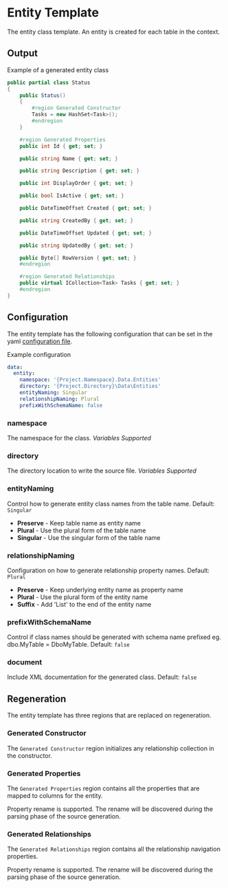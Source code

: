 # Entity Template

The entity class template. An entity is created for each table in the context.

## Output

Example of a generated entity class

```C#
public partial class Status
{
    public Status()
    {
        #region Generated Constructor
        Tasks = new HashSet<Task>();
        #endregion
    }

    #region Generated Properties
    public int Id { get; set; }

    public string Name { get; set; }

    public string Description { get; set; }

    public int DisplayOrder { get; set; }

    public bool IsActive { get; set; }

    public DateTimeOffset Created { get; set; }

    public string CreatedBy { get; set; }

    public DateTimeOffset Updated { get; set; }

    public string UpdatedBy { get; set; }

    public Byte[] RowVersion { get; set; }
    #endregion

    #region Generated Relationships
    public virtual ICollection<Task> Tasks { get; set; }
    #endregion
}
```

## Configuration

The entity template has the following configuration that can be set in the yaml [configuration file](../configuration.md).

Example configuration

```YAML
data:
  entity:
    namespace: '{Project.Namespace}.Data.Entities'
    directory: '{Project.Directory}\Data\Entities'
    entityNaming: Singular
    relationshipNaming: Plural
    prefixWithSchemaName: false
```

### namespace

The namespace for the class. _Variables Supported_

### directory

The directory location to write the source file. _Variables Supported_

### entityNaming

Control how to generate entity class names from the table name. Default: `Singular`

- **Preserve** - Keep table name as entity name
- **Plural** - Use the plural form of the table name
- **Singular** - Use the singular form of the table name

### relationshipNaming

Configuration on how to generate relationship property names. Default: `Plural`

- **Preserve** - Keep underlying entity name as property name
- **Plural** - Use the plural form of the entity name
- **Suffix** - Add 'List' to the end of the entity name

### prefixWithSchemaName

Control if class names should be generated with schema name prefixed eg. dbo.MyTable = DboMyTable. Default: `false`

### document

Include XML documentation for the generated class. Default: `false`

## Regeneration

The entity template has three regions that are replaced on regeneration.

### Generated Constructor

The `Generated Constructor` region initializes any relationship collection in the constructor.

### Generated Properties

The `Generated Properties` region contains all the properties that are mapped to columns for the entity.

Property rename is supported. The rename will be discovered during the parsing phase of the source generation.

### Generated Relationships

The `Generated Relationships` region contains all the relationship navigation properties.

Property rename is supported. The rename will be discovered during the parsing phase of the source generation.
